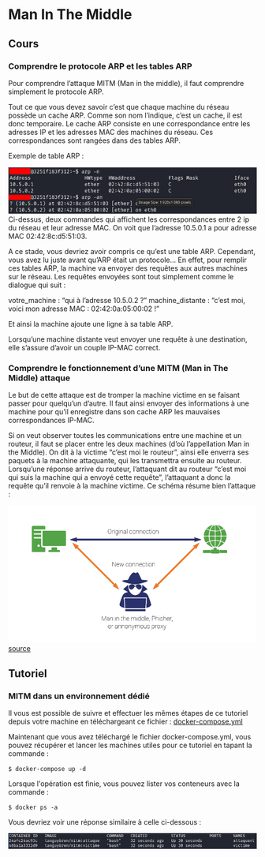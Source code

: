 # Man In The Middle

## Cours

### Comprendre le protocole ARP et les tables ARP

Pour comprendre l’attaque MITM (Man in the middle), il faut comprendre simplement le protocole ARP.


Tout ce que vous devez savoir c’est que chaque machine du réseau possède un cache ARP. Comme son nom l’indique, c’est un cache, il est donc temporaire. 
Le cache ARP consiste en une correspondance entre les adresses IP et les adresses MAC des machines du réseau. Ces correspondances sont rangées dans des tables ARP.


Exemple de table ARP : 

![image open](./images/cache_arp.png)
Ci-dessus, deux commandes qui affichent les correspondances entre 2 ip du réseau et leur adresse MAC. On voit que l’adresse 10.5.0.1 a pour adresse MAC 02:42:8c:d5:51:03.

A ce stade, vous devriez avoir compris ce qu’est une table ARP. Cependant, vous avez lu juste avant qu’ARP était un protocole… En effet, pour remplir ces tables ARP, la machine va envoyer des requêtes aux autres machines sur le réseau. Les requêtes envoyées sont tout simplement comme le dialogue qui suit : 

votre_machine : “qui à l’adresse 10.5.0.2 ?”
machine_distante : “c’est moi, voici mon adresse MAC : 02:42:0a:05:00:02 !”

Et ainsi la machine ajoute une ligne à sa table ARP.

Lorsqu’une machine distante veut envoyer une requête à une destination, elle s’assure d’avoir un couple IP-MAC correct.

### Comprendre le fonctionnement d’une MITM (Man in The Middle) attaque

Le but de cette attaque est de tromper la machine victime en se faisant passer pour quelqu’un d’autre. Il faut ainsi envoyer des informations à une machine pour qu’il enregistre dans son cache ARP les mauvaises correspondances IP-MAC.

Si on veut observer toutes les communications entre une machine et un routeur, il faut se placer entre les deux machines (d’où l’appellation Man in the Middle). On dit à la victime “c’est moi le routeur”, ainsi elle enverra ses paquets à la machine attaquante, qui les transmettra ensuite au routeur. Lorsqu’une réponse arrive du routeur, l’attaquant dit au routeur “c’est moi qui suis la machine qui a envoyé cette requête”, l’attaquant a donc la requête qu’il renvoie à la machine victime.
Ce schéma résume bien l’attaque : 


![image open](./images/schema_MITM.png)
[source](https://dwisesoft.com/wp-content/uploads/2020/08/man-in-the-middle-attack.png)

## Tutoriel

### MITM dans un environnement dédié

Il vous est possible de suivre et effectuer les mêmes étapes de ce tutoriel depuis votre machine en téléchargeant ce fichier : [docker-compose.yml](./docker-compose.yml)

Maintenant que vous avez téléchargé le fichier docker-compose.yml, vous pouvez récupérer et lancer les machines utiles pour ce tutoriel en tapant la commande : 

```shell
$ docker-compose up -d
```

Lorsque l'opération est finie, vous pouvez lister vos conteneurs avec la commande :

```shell
$ docker ps -a
```
Vous devriez voir une réponse similaire à celle ci-dessous : 

![image conteneurs](./images/conteneurs.png)

